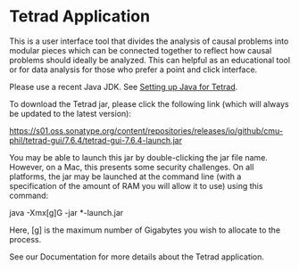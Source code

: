 # Tetrad Application

This is a user interface tool that divides the analysis of causal problems into modular pieces which can be connected
together to reflect how causal problems should ideally be analyzed. This can helpful as an educational tool or for data
analysis for those who prefer a point and click interface.

Please use a recent Java JDK.
See [Setting up Java for Tetrad](https://github.com/cmu-phil/tetrad/wiki/Setting-up-Java-for-Tetrad).

To download the Tetrad jar, please click the following link (which will always be updated to the latest version):

https://s01.oss.sonatype.org/content/repositories/releases/io/github/cmu-phil/tetrad-gui/7.6.4/tetrad-gui-7.6.4-launch.jar

You may be able to launch this jar by double-clicking the jar file name. However, on a Mac, this presents some security
challenges. On all platforms, the jar may be launched at the command line (with a specification of the amount of RAM you
will allow it to use) using this command:

java -Xmx[g]G -jar *-launch.jar

Here, [g] is the maximum number of Gigabytes you wish to allocate to the process.

See our Documentation for more details about the Tetrad application.

